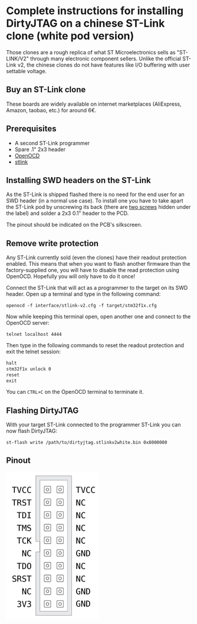 # Complete instructions for installing DirtyJTAG on a chinese ST-Link clone (white pod version)

Those clones are a rough replica of what ST Microelectronics sells as "ST-LINK/V2" through many electronic component sellers. Unlike the official ST-Link v2, the chinese clones do not have features like I/O buffering with user settable voltage.

## Buy an ST-Link clone

These boards are widely available on internet marketplaces (AliExpress, Amazon, taobao, etc.) for around 6€.

## Prerequisites

 * A second ST-Link programmer
 * Spare .1" 2x3 header
 * [OpenOCD](http://openocd.org)
 * [stlink](https://github.com/texane/stlink)

## Installing SWD headers on the ST-Link

As the ST-Link is shipped flashed there is no need for the end user for an SWD header (in a normal use case). To install one you have to take apart the ST-Link pod by unscrewing its back (there are [two screws](https://youtu.be/zXENCKrPQMc?t=106) hidden under the label) and solder a 2x3 0.1" header to the PCD.

The pinout should be indicated on the PCB's silkscreen.

## Remove write protection

Any ST-Link currently sold (even the clones) have their readout protection enabled. This means that when you want to flash another firmware than the factory-supplied one, you will have to disable the read protection using OpenOCD. Hopefully you will only have to do it once!

Connect the ST-Link that will act as a programmer to the target on its SWD header. Open up a terminal and type in the following command:

```
openocd -f interface/stlink-v2.cfg -f target/stm32f1x.cfg
```

Now while keeping this terminal open, open another one and connect to the OpenOCD server:

```
telnet localhost 4444
```

Then type in the following commands to reset the readout protection and exit the telnet session:

```
halt
stm32f1x unlock 0
reset
exit
```

You can `CTRL+C` on the OpenOCD terminal to terminate it.

## Flashing DirtyJTAG

With your target ST-Link connected to the programmer ST-Link you can now flash DirtyJTAG:

```
st-flash write /path/to/dirtyjtag.stlinkv2white.bin 0x8000000
```

## Pinout


![Pinout of the ST-Link](img/stlinkv2white-pinout.jpg)
